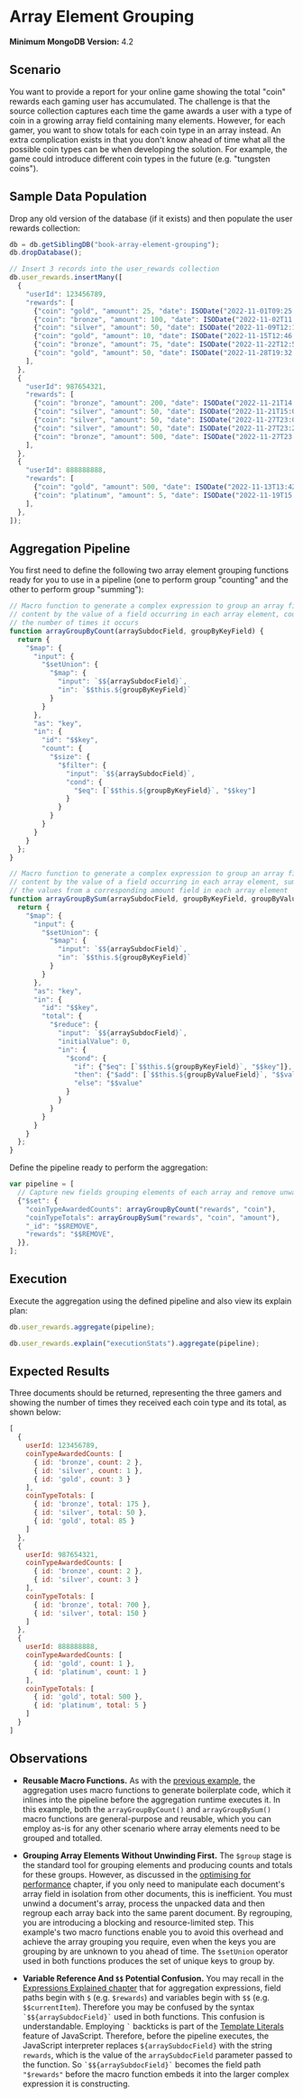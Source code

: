 # Array Element Grouping

__Minimum MongoDB Version:__ 4.2


## Scenario

You want to provide a report for your online game showing the total "coin" rewards each gaming user has accumulated. The challenge is that the source collection captures each time the game awards a user with a type of coin in a growing array field containing many elements. However,  for each gamer, you want to show totals for each coin type in an array instead. An extra complication exists in that you don't know ahead of time what all the possible coin types can be when developing the solution. For example, the game could introduce different coin types in the future (e.g. "tungsten coins").

## Sample Data Population

Drop any old version of the database (if it exists) and then populate the user rewards collection:

```javascript
db = db.getSiblingDB("book-array-element-grouping");
db.dropDatabase();

// Insert 3 records into the user_rewards collection
db.user_rewards.insertMany([
  {
    "userId": 123456789,
    "rewards": [
      {"coin": "gold", "amount": 25, "date": ISODate("2022-11-01T09:25:23Z")},
      {"coin": "bronze", "amount": 100, "date": ISODate("2022-11-02T11:32:56Z")},
      {"coin": "silver", "amount": 50, "date": ISODate("2022-11-09T12:11:58Z")},
      {"coin": "gold", "amount": 10, "date": ISODate("2022-11-15T12:46:40Z")},
      {"coin": "bronze", "amount": 75, "date": ISODate("2022-11-22T12:57:01Z")},
      {"coin": "gold", "amount": 50, "date": ISODate("2022-11-28T19:32:33Z")},
    ],
  },
  {
    "userId": 987654321,
    "rewards": [
      {"coin": "bronze", "amount": 200, "date": ISODate("2022-11-21T14:35:56Z")},
      {"coin": "silver", "amount": 50, "date": ISODate("2022-11-21T15:02:48Z")},
      {"coin": "silver", "amount": 50, "date": ISODate("2022-11-27T23:04:32Z")},
      {"coin": "silver", "amount": 50, "date": ISODate("2022-11-27T23:29:47Z")},
      {"coin": "bronze", "amount": 500, "date": ISODate("2022-11-27T23:56:14Z")},
    ],
  },
  {
    "userId": 888888888,
    "rewards": [
      {"coin": "gold", "amount": 500, "date": ISODate("2022-11-13T13:42:18Z")},
      {"coin": "platinum", "amount": 5, "date": ISODate("2022-11-19T15:02:53Z")},
    ],
  },
]);
```


## Aggregation Pipeline

You first need to define the following two array element grouping functions ready for you to use in a pipeline (one to perform group "counting" and the other to perform group "summing"):

```javascript
// Macro function to generate a complex expression to group an array field's
// content by the value of a field occurring in each array element, counting
// the number of times it occurs
function arrayGroupByCount(arraySubdocField, groupByKeyField) {
  return {
    "$map": {
      "input": {
        "$setUnion": {
          "$map": {
            "input": `$${arraySubdocField}`,
            "in": `$$this.${groupByKeyField}`
          }
        }
      },
      "as": "key",
      "in": {
        "id": "$$key",
        "count": {
          "$size": {
            "$filter": {
              "input": `$${arraySubdocField}`,
              "cond": {
                "$eq": [`$$this.${groupByKeyField}`, "$$key"]
              }
            }
          }
        }
      }
    }
  };
}

// Macro function to generate a complex expression to group an array field's
// content by the value of a field occurring in each array element, summing
// the values from a corresponding amount field in each array element
function arrayGroupBySum(arraySubdocField, groupByKeyField, groupByValueField) {
  return {
    "$map": {
      "input": {
        "$setUnion": {
          "$map": {
            "input": `$${arraySubdocField}`,
            "in": `$$this.${groupByKeyField}`
          }
        }
      },
      "as": "key",
      "in": {
        "id": "$$key",
        "total": {
          "$reduce": {
            "input": `$${arraySubdocField}`,
            "initialValue": 0,
            "in": {
              "$cond": { 
                "if": {"$eq": [`$$this.${groupByKeyField}`, "$$key"]},
                "then": {"$add": [`$$this.${groupByValueField}`, "$$value"]},  
                "else": "$$value"  
              }            
            }            
          }
        }
      }
    }
  };
}
```

Define the pipeline ready to perform the aggregation:

```javascript
var pipeline = [
  // Capture new fields grouping elements of each array and remove unwanted fields
  {"$set": {
    "coinTypeAwardedCounts": arrayGroupByCount("rewards", "coin"),
    "coinTypeTotals": arrayGroupBySum("rewards", "coin", "amount"),
    "_id": "$$REMOVE",
    "rewards": "$$REMOVE",
  }},
];
```


## Execution

Execute the aggregation using the defined pipeline and also view its explain plan:

```javascript
db.user_rewards.aggregate(pipeline);
```

```javascript
db.user_rewards.explain("executionStats").aggregate(pipeline);
```


## Expected Results

Three documents should be returned, representing the three gamers and showing the number of times they received each coin type and its total, as shown below:

```javascript
[
  {
    userId: 123456789,
    coinTypeAwardedCounts: [ 
      { id: 'bronze', count: 2 },
      { id: 'silver', count: 1 },
      { id: 'gold', count: 3 }
    ],
    coinTypeTotals: [
      { id: 'bronze', total: 175 },
      { id: 'silver', total: 50 },
      { id: 'gold', total: 85 }
    ]
  },
  {
    userId: 987654321,
    coinTypeAwardedCounts: [
      { id: 'bronze', count: 2 },
      { id: 'silver', count: 3 }
    ],
    coinTypeTotals: [
      { id: 'bronze', total: 700 },
      { id: 'silver', total: 150 }
    ]
  },
  {
    userId: 888888888,
    coinTypeAwardedCounts: [
      { id: 'gold', count: 1 },
      { id: 'platinum', count: 1 }
    ],
    coinTypeTotals: [
      { id: 'gold', total: 500 },
      { id: 'platinum', total: 5 }
    ]
  }
]
```


## Observations

 * __Reusable Macro Functions.__ As with the [previous example](array-sort-percentiles.md), the aggregation uses macro functions to generate boilerplate code, which it inlines into the pipeline before the aggregation runtime executes it. In this example, both the `arrayGroupByCount()` and `arrayGroupBySum()` macro functions are general-purpose and reusable, which you can employ as-is for any other scenario where array elements need to be grouped and totalled.

 * __Grouping Array Elements Without Unwinding First.__ The `$group` stage is the standard tool for grouping elements and producing counts and totals for these groups. However, as discussed in the
[optimising for performance](../../guides/performance.md#2-avoid-unwinding--regrouping-documents-just-to-process-array-elements) chapter, if you only need to manipulate each document's array field in isolation from other documents, this is inefficient. You must unwind a document's array, process the unpacked data and then regroup each array back into the same parent document. By regrouping, you are introducing a blocking and resource-limited step. This example's two macro functions enable you to avoid this overhead and achieve the array grouping you require, even when the keys you are grouping by are unknown to you ahead of time. The `$setUnion` operator used in both functions produces the set of unique keys to group by.
 
 * __Variable Reference And `$$` Potential Confusion.__ You may recall in the [Expressions Explained chapter](../../guides/expressions.md) that for aggregation expressions, field paths begin with `$` (e.g. `$rewards`) and variables begin with `$$` (e.g. `$$currentItem`). Therefore you may be confused by the syntax `` `$${arraySubdocField}` `` used in both functions. This confusion is understandable. Employing `` ` `` backticks is part of the [Template Literals](https://developer.mozilla.org/en-US/docs/Web/JavaScript/Reference/Template_literals) feature of JavaScript. Therefore, before the pipeline executes, the JavaScript interpreter replaces `${arraySubdocField}` with the string `rewards`, which is the value of the `arraySubdocField` parameter passed to the function. So `` `$${arraySubdocField}` `` becomes the field path `"$rewards"` before the macro function embeds it into the larger complex expression it is constructing.

